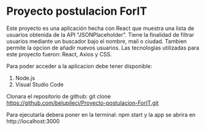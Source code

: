  # Proyecto postulacion ForIT #
Este proyecto es una aplicación hecha con React que muestra una lista de usuarios obtenida de la API "JSONPlaceholder". Tiene la finalidad de filtrar usuarios mediante un buscador bajo el nombre, mail o ciudad. Tambien permite la opcion de añadir nuevos usuarios.
Las tecnologias utilizadas para este proyecto fueron: React, Axios y CSS. 

Para poder acceder a la aplicacion debe tener disponible:
1) Node.js
2) Visual Studio Code

Clonara el repositorio de github:
   git clone <https://github.com/belupileci/Proyecto-postulacion-ForIT.git>
  
  Para ejecutarla debera poner en la terminal: npm start y la app se abrira en http://localhost:3000



